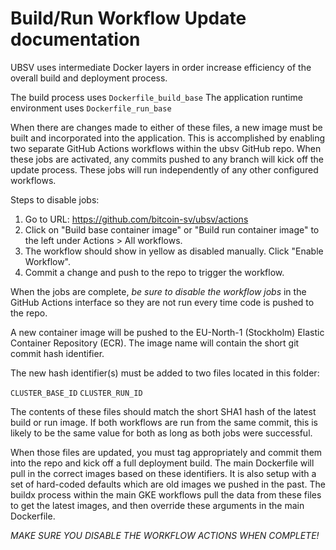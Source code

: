 # Build/Run Workflow Update documentation

UBSV uses intermediate Docker layers in order increase efficiency of the overall build and deployment process.

The build process uses `Dockerfile_build_base`
The application runtime environment uses `Dockerfile_run_base`

When there are changes made to either of these files, a new image must be built and incorporated into the application. This is accomplished by enabling two separate GitHub Actions workflows within the ubsv GitHub repo. When these jobs are activated, any commits pushed to any branch will kick off the update process. These jobs will run independently of any other configured workflows.

Steps to disable jobs:

1) Go to URL: <https://github.com/bitcoin-sv/ubsv/actions>
2) Click on "Build base container image" or "Build run container image" to the left under Actions > All workflows.
3) The workflow should show in yellow as disabled manually. Click "Enable Workflow".
4) Commit a change and push to the repo to trigger the workflow.

When the jobs are complete, *be sure to disable the workflow jobs* in the GitHub Actions interface so they are not run every time code is pushed to the repo.

A new container image will be pushed to the EU-North-1 (Stockholm) Elastic Container Repository (ECR). The image name will contain the short git commit hash identifier.

The new hash identifier(s) must be added to two files located in this folder:

`CLUSTER_BASE_ID`
`CLUSTER_RUN_ID`

The contents of these files should match the short SHA1 hash of the latest build or run image. If both workflows are run from the same commit, this is likely to be the same value for both as long as both jobs were successful.

When those files are updated, you must tag appropriately and commit them into the repo and kick off a full deployment build. The main Dockerfile will pull in the correct images based on these identifiers. It is also setup with a set of hard-coded defaults which are old images we pushed in the past. The buildx process within the main GKE workflows pull the data from these files to get the latest images, and then override these arguments in the main Dockerfile.

*MAKE SURE YOU DISABLE THE WORKFLOW ACTIONS WHEN COMPLETE!*
